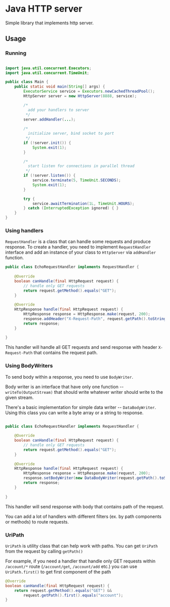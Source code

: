 # Java HTTP server

Simple library that implements http server. 

## Usage

### Running

```java

import java.util.concurrent.Executors;
import java.util.concurrent.TimeUnit;

public class Main {
    public static void main(String[] args) {
        ExecutorService service = Executors.newCachedThreadPool();
        HttpServer server = new HttpServer(8888, service);

        /*
          add your handlers to server
         */
        server.addHandler(...);
        
        /*
          initialize server, bind socket to port
         */
        if (!server.init()) {
            System.exit(1);
        }

        /*
          start listen for connections in parallel thread
         */
        if (!server.listen()) {
            service.terminate(5, TimeUnit.SECONDS);
            System.exit(1);
        }

        try {
            service.awaitTermination(1L, TimeUnit.HOURS);
        } catch (InterruptedException ignored) { }
    }
}

```

### Using handlers

`RequestHandler` is a class that can handle some requests and produce response.
To create a handler, you need to implement `RequestHandler` interface and add an instance of your class to `HttpServer` via `addHandler` function.

```java
public class EchoRequestHandler implements RequestHandler {
    
    @Override
    boolean canHandle(final HttpRequest request) {
        // handle only GET requests
        return request.getMethod().equals("GET");
    }
    
    @Override
    HttpResponse handle(final HttpRequest request) {
        HttpResponse response = HttpResponse.make(request, 200);
        response.addHeader("X-Request-Path", request.getPath().toString());
        return response;
    }
    
}
```

This handler will handle all GET requests and send response with header `X-Request-Path` that contains the request path.

### Using BodyWriters

To send body within a response, you need to use `BodyWriter`.

Body writer is an interface that have only one function -- `writeTo(OutputStream)` that should write whatever writer should write to the given stream.

There's a basic implementation for simple data writer -- `DataBodyWriter`. Using this class you can write a byte array or a string to response.

```java

public class EchoRequestHandler implements RequestHandler {
    
    @Override
    boolean canHandle(final HttpRequest request) {
        // handle only GET requests
        return request.getMethod().equals("GET");
    }
    
    @Override
    HttpResponse handle(final HttpRequest request) {
        HttpResponse response = HttpResponse.make(request, 200);
        response.setBodyWriter(new DataBodyWriter(request.getPath().toString()));
        return response;
    }
    
}

```

This handler will send response with body that contains path of the request.

You can add a lot of handlers with different filters (ex. by path components or methods) to route requests.

### UriPath

`UriPath` is utility class that can help work with paths. You can get `UriPath` from the request by calling `getPath()`

For example, if you need a handler that handle only GET requests within `/account/*` route (`/account/get`, `/account/add` etc.)
you can use `UriPath.first()` to get first component of the path

```java
@Override
boolean canHandle(final HttpRequest request) {
    return request.getMethod().equals("GET") && 
        request.getPath().first().equals("account");
}
```

